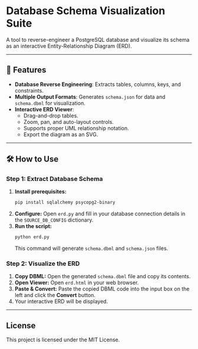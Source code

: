 # Database Schema Visualization Suite

A tool to reverse-engineer a PostgreSQL database and visualize its schema as an interactive Entity-Relationship Diagram (ERD).

---

## 🚀 Features

* **Database Reverse Engineering**: Extracts tables, columns, keys, and constraints.
* **Multiple Output Formats**: Generates `schema.json` for data and `schema.dbml` for visualization.
* **Interactive ERD Viewer**:
    * Drag-and-drop tables.
    * Zoom, pan, and auto-layout controls.
    * Supports proper UML relationship notation.
    * Export the diagram as an SVG.

---

## 🛠️ How to Use

### Step 1: Extract Database Schema

1.  **Install prerequisites:**
    ```bash
    pip install sqlalchemy psycopg2-binary
    ```
2.  **Configure:** Open `erd.py` and fill in your database connection details in the `SOURCE_DB_CONFIG` dictionary.
3.  **Run the script:**
    ```bash
    python erd.py
    ```
    This command will generate `schema.dbml` and `schema.json` files.

### Step 2: Visualize the ERD

1.  **Copy DBML:** Open the generated `schema.dbml` file and copy its contents.
2.  **Open Viewer:** Open `erd.html` in your web browser.
3.  **Paste & Convert:** Paste the copied DBML code into the input box on the left and click the **Convert** button.
4.  Your interactive ERD will be displayed.

---

## License

This project is licensed under the MIT License.
